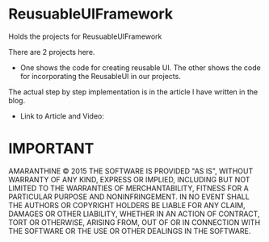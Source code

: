 # ReusuableUIFramework
Holds the projects for ReusuableUIFramework

There are 2 projects here. 
- One shows the code for creating reusable UI. The other shows the code for incorporating the ReusableUI in our projects.

The actual step by step implementation is in the article I have written in the blog.
- Link to Article and Video:

# IMPORTANT
AMARANTHINE © 2015
THE SOFTWARE IS PROVIDED "AS IS", WITHOUT WARRANTY OF ANY KIND, EXPRESS OR IMPLIED, INCLUDING BUT NOT LIMITED TO THE WARRANTIES OF MERCHANTABILITY, FITNESS FOR A PARTICULAR PURPOSE AND NONINFRINGEMENT. IN NO EVENT SHALL THE AUTHORS OR COPYRIGHT HOLDERS BE LIABLE FOR ANY CLAIM, DAMAGES OR OTHER LIABILITY, WHETHER IN AN ACTION OF CONTRACT, TORT OR OTHERWISE, ARISING FROM, OUT OF OR IN CONNECTION WITH THE SOFTWARE OR THE USE OR OTHER DEALINGS IN THE
SOFTWARE.
